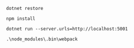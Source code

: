     dotnet restore

    npm install

    dotnet run --server.urls=http://localhost:5001

    .\node_modules\.bin\webpack